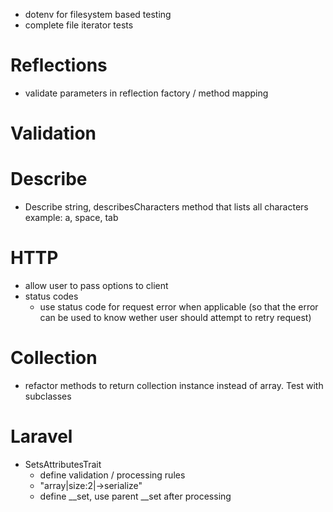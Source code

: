 * dotenv for filesystem based testing
* complete file iterator tests



# Reflections
* validate parameters in reflection factory / method mapping

# Validation

# Describe
* Describe string, describesCharacters method that lists all characters example: a, space, tab

# HTTP
* allow user to pass options to client
* status codes
    * use status code for request error when applicable (so that the error can be used to know wether user should attempt to retry request)


# Collection
* refactor methods to return collection instance instead of array. Test with subclasses

# Laravel
* SetsAttributesTrait
    * define validation / processing rules
    * "array|size:2|->serialize"
    * define __set, use parent __set after processing
